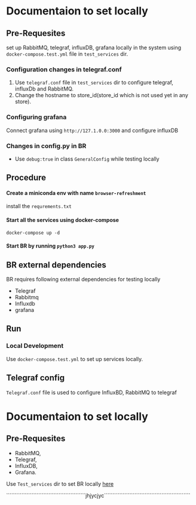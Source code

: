 # Documentaion to set locally
## Pre-Requesites
set up RabbitMQ, telegraf, influxDB, grafana locally in the system using ```docker-compose.test.yml``` file in ```test_services``` dir.

### Configuration changes in telegraf.conf 

1. Use ```telegraf.conf``` file in ```test_services``` dir to configure telegraf, influxDb and RabbitMQ.
2. Change the hostname to store_id(store_id which is not used yet in any store).

### Configuring grafana
Connect grafana using ```http://127.1.0.0:3000``` and configure influxDB 

### Changes in config.py in BR 

* Use ```debug:true``` in class ```GeneralConfig``` while testing locally 

## Procedure

#### Create a miniconda env with name ```browser-refreshment```
install the ```requrements.txt```

#### Start all the services using docker-compose
```docker-compose up -d```

#### Start BR by running ```python3 app.py```


## BR external dependencies
BR requires following external dependencies for testing locally

* Telegraf
* Rabbitmq
* Influxdb
* grafana

## Run
### Local Development
Use ```docker-compose.test.yml``` to set up services locally.

## Telegraf config

```Telegraf.conf``` file is used to configure InfluxBD, RabbitMQ to telegraf

# Documentaion to set locally
## Pre-Requesites
* RabbitMQ, 
* Telegraf, 
* InfluxDB, 
* Grafana. 

Use ```Test_services``` dir to set BR locally [here](Test_services/README>.md)


   ```````````````````````````````````````````````jhjycjyc```````````````````````````````````````````````````
